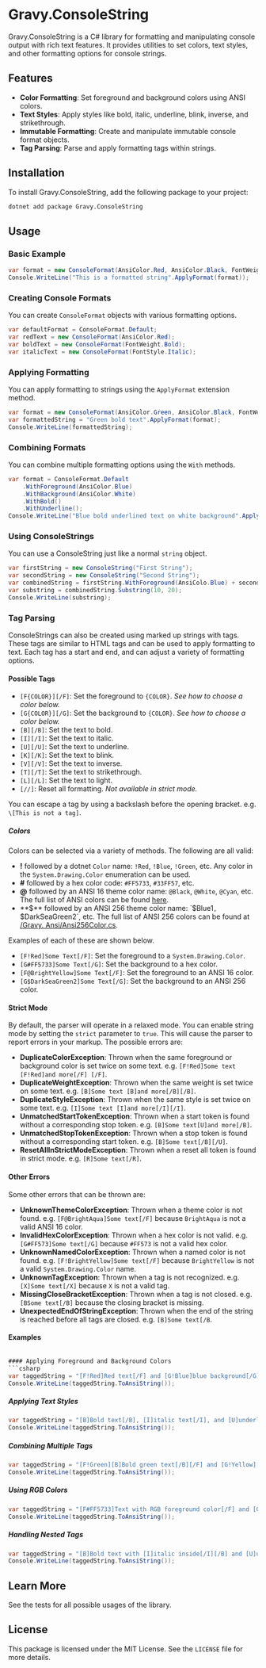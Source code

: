 ﻿# Gravy.ConsoleString

Gravy.ConsoleString is a C# library for formatting and manipulating console output with rich text features. It provides utilities to set colors, text styles, and other formatting options for console strings.

## Features

- **Color Formatting**: Set foreground and background colors using ANSI colors.
- **Text Styles**: Apply styles like bold, italic, underline, blink, inverse, and strikethrough.
- **Immutable Formatting**: Create and manipulate immutable console format objects.
- **Tag Parsing**: Parse and apply formatting tags within strings.

## Installation

To install Gravy.ConsoleString, add the following package to your project:

```sh
dotnet add package Gravy.ConsoleString
```

## Usage

### Basic Example

```csharp
var format = new ConsoleFormat(AnsiColor.Red, AnsiColor.Black, FontWeight.Bold, FontStyle.Underline);
Console.WriteLine("This is a formatted string".ApplyFormat(format));
```

### Creating Console Formats

You can create `ConsoleFormat` objects with various formatting options.

```csharp
var defaultFormat = ConsoleFormat.Default;
var redText = new ConsoleFormat(AnsiColor.Red);
var boldText = new ConsoleFormat(FontWeight.Bold);
var italicText = new ConsoleFormat(FontStyle.Italic);
```

### Applying Formatting

You can apply formatting to strings using the `ApplyFormat` extension method.

```csharp
var format = new ConsoleFormat(AnsiColor.Green, AnsiColor.Black, FontWeight.Bold);
var formattedString = "Green bold text".ApplyFormat(format);
Console.WriteLine(formattedString);
```

### Combining Formats

You can combine multiple formatting options using the `With` methods.

```csharp
var format = ConsoleFormat.Default
    .WithForeground(AnsiColor.Blue)
    .WithBackground(AnsiColor.White)
    .WithBold()
    .WithUnderline();
Console.WriteLine("Blue bold underlined text on white background".ApplyFormat(format));
```

### Using ConsoleStrings

You can use a ConsoleString just like a normal `string` object.

```csharp
var firstString = new ConsoleString("First String");
var secondString = new ConsoleString("Second String");
var combinedString = firstString.WithForeground(AnsiColo.Blue) + secondString.WithForeground(AnsiColor.Red);
var substring = combinedString.Substring(10, 20);
Console.WriteLine(substring);
```

### Tag Parsing

ConsoleStrings can also be created using marked up strings with tags. These tags
are similar to HTML tags and can be used to apply formatting to text. Each 
tag has a start and end, and can adjust a variety of formatting options.

#### Possible Tags

- `[F{COLOR}][/F]`: Set the foreground to `{COLOR}`. *See how to choose a 
  color below.*
- `[G{COLOR}][/G]`: Set the background to `{COLOR}`. *See how to choose a 
  color below.*
- `[B][/B]`: Set the text to bold.
- `[I][/I]`: Set the text to italic.
- `[U][/U]`: Set the text to underline.
- `[K][/K]`: Set the text to blink.
- `[V][/V]`: Set the text to inverse.
- `[T][/T]`: Set the text to strikethrough.
- `[L][/L]`: Set the text to light.
- `[//]`: Reset all formatting. *Not available in strict mode.*

You can escape a tag by using a backslash before the opening bracket. e.g. 
`\[This is not a tag]`.

##### Colors

Colors can be selected via a variety of methods. The following are all valid:

- **!** followed by a dotnet `Color` name: `!Red`, `!Blue`, `!Green`, etc. 
  Any color in the `System.Drawing.Color` enumeration can be used.
- **#** followed by a hex color code: `#FF5733`, `#33FF57`, etc.
- **@** followed by an ANSI 16 theme color name: `@Black`, `@White`, `@Cyan`, 
  etc. The full list of ANSI colors can be found [here](https://en.wikipedia.org/wiki/ANSI_escape_code#Colors).
- **$** followed by an ANSI 256 theme color name: `$Blue1`, `$DarkSeaGreen2`,
  etc. The full list of ANSI 256 colors can be found at [/Gravy.
  Ansi/Ansi256Color.cs](../Gravy.Ansi/Ansi256Color.cs).

Examples of each of these are shown below.

- `[F!Red]Some Text[/F]`: Set the foreground to a `System.Drawing.Color`.
- `[G#FF5733]Some Text[/G]`: Set the background to a hex color.
- `[F@BrightYellow]Some Text[/F]`: Set the foreground to an ANSI 16 color.
- `[G$DarkSeaGreen2]Some Text[/G]`: Set the background to an ANSI 256 color.


#### Strict Mode

By default, the parser will operate in a relaxed mode. You can enable string 
mode by setting the `strict` parameter to `true`. This will cause the parser 
to report errors in your markup. The possible errors are:

- **DuplicateColorException**: Thrown when the same foreground or background 
  color is set twice on some text. e.g. `[F!Red]Some text [F!Red]and more[/F]
  [/F]`.
- **DuplicateWeightException**: Thrown when the same weight is set twice on 
  some text. e.g. `[B]Some text [B]and more[/B][/B]`.
- **DuplicateStyleException**: Thrown when the same style is set twice on some 
  text. e.g. `[I]Some text [I]and more[/I][/I]`.
- **UnmatchedStartTokenException**: Thrown when a start token is found without a 
  corresponding stop token. e.g. `[B]Some text[U]and more[/B]`.
- **UnmatchedStopTokenException**: Thrown when a stop token is found without a 
  corresponding start token. e.g. `[B]Some text[/B][/U]`.
- **ResetAllInStrictModeException**: Thrown when a reset all token is found in 
  strict mode. e.g. `[R]Some text[/R]`.

#### Other Errors

Some other errors that can be thrown are:

- **UnknownThemeColorException**: Thrown when a theme color is not found. e.g. 
  `[F@BrightAqua]Some text[/F]` because `BrightAqua` is not a valid ANSI 16 
  color.
- **InvalidHexColorException**: Thrown when a hex color is not valid. e.g. 
  `[G#FF573]Some text[/G]` because `#FF573` is not a valid hex color.
- **UnknownNamedColorException**: Thrown when a named color is not found. e.g. 
  `[F!BrightYellow]Some text[/F]` because `BrightYellow` is not a valid 
  `System.Drawing.Color` name.
- **UnknownTagException**: Thrown when a tag is not recognized. e.g. 
  `[X]Some text[/X]` because `X` is not a valid tag.
- **MissingCloseBracketException**: Thrown when a tag is not closed. e.g. 
  `[BSome text[/B]` because the closing bracket is missing.
- **UnexpectedEndOfStringException**: Thrown when the end of the string is 
  reached before all tags are closed. e.g. `[B]Some text[/B`.

#### Examples

```csharp

#### Applying Foreground and Background Colors
```csharp
var taggedString = "[F!Red]Red text[/F] and [G!Blue]blue background[/G]".ParseTags();
Console.WriteLine(taggedString.ToAnsiString());
```

##### Applying Text Styles
```csharp
var taggedString = "[B]Bold text[/B], [I]italic text[/I], and [U]underlined text[/U]".ParseTags();
Console.WriteLine(taggedString.ToAnsiString());
```

##### Combining Multiple Tags
```csharp
var taggedString = "[F!Green][B]Bold green text[/B][/F] and [G!Yellow][I]italic text with yellow background[/I][/G]".ParseTags();
Console.WriteLine(taggedString.ToAnsiString());
```

##### Using RGB Colors
```csharp
var taggedString = "[F#FF5733]Text with RGB foreground color[/F] and [G#33FF57]RGB background color[/G]".ParseTags();
Console.WriteLine(taggedString.ToAnsiString());
```

##### Handling Nested Tags
```csharp
var taggedString = "[B]Bold text with [I]italic inside[/I][/B] and [U]underlined text[/U]".ParseTags();
Console.WriteLine(taggedString.ToAnsiString());
```

## Learn More

See the tests for all possible usages of the library.

## License

This package is licensed under the MIT License. See the `LICENSE` file for more details.
